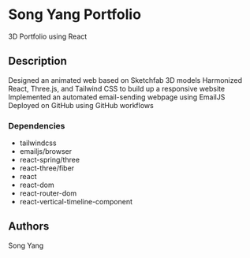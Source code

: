 # Song Yang Portfolio
3D Portfolio using React

## Description

Designed an animated web based on Sketchfab 3D models
Harmonized React, Three.js, and Tailwind CSS to build up a responsive website
Implemented an automated email-sending webpage using EmailJS
Deployed on GitHub using GitHub workflows

### Dependencies

* tailwindcss
* emailjs/browser
* react-spring/three
* react-three/fiber
* react
* react-dom
* react-router-dom
* react-vertical-timeline-component


## Authors

Song Yang


